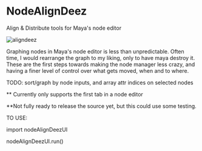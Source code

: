 # NodeAlignDeez
Align &amp; Distribute tools for Maya's node editor

![aligndeez](https://cloud.githubusercontent.com/assets/12991367/17652546/b59009ec-6233-11e6-911e-e83e6095334c.png)


Graphing nodes in Maya's node editor is less than unpredictable. Often time, I would rearrange the graph to my liking, only to have maya destroy it. These are the first steps towards making the node manager less crazy, and having a finer level of control over what gets moved, when and to where.

TODO: sort/graph by node inputs, and array attr indices on selected nodes

** Currently only supports the first tab in a node editor

**Not fully ready to release the source yet, but this could use some testing.  

TO USE:

import nodeAlignDeezUI

nodeAlignDeezUI.run()
